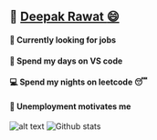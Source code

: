 ## :link: [Deepak Rawat :smile: ](https://deepakr-28.github.io/deepakr28/)
#### :newspaper: Currently looking for jobs 
#### :large_blue_circle: Spend my days on VS code
#### :computer: Spend my nights on leetcode :sleeping:
#### :necktie: Unemployment motivates me
![alt text](https://i.imgur.com/iVegJ35.png)
![Github stats](https://github-readme-stats.vercel.app/api?username=DeepakR-28)
